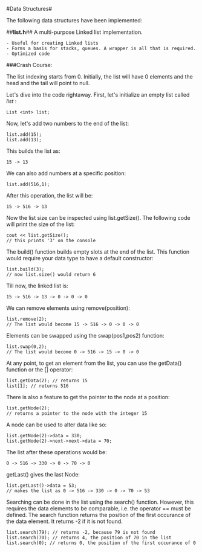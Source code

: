 #Data Structures#

The following data structures have been implemented:

##**list.h**##
A multi-purpose Linked list implementation.  

    - Useful for creating Linked lists  
    - Forms a basis for stacks, queues. A wrapper is all that is required.  
    - Optimized code

###Crash Course:

The list indexing starts from 0. Initially, the list will have 0 elements and the head and the tail will point to null.

Let's dive into the code rightaway. First, let's initialize an empty list called _list_ :

	List <int> list;

Now, let's add two numbers to the end of the list:

	list.add(15);
	list.add(13);

This builds the list as:

	15 -> 13

We can also add numbers at a specific position:

	list.add(516,1);

After this operation, the list will be:

	15 -> 516 -> 13

Now the list size can be inspected using list.getSize(). The following code will print the size of the list:

	cout << list.getSize(); 
	// this prints '3' on the console

The build() function builds empty slots at the end of the list. This function would require your data type to have a default constructor:

	list.build(3); 
	// now list.size() would return 6

Till now, the linked list is:

	15 -> 516 -> 13 -> 0 -> 0 -> 0

We can remove elements using remove(position):

	list.remove(2); 
	// The list would become 15 -> 516 -> 0 -> 0 -> 0

Elements can be swapped using the swap(pos1,pos2) function:

	list.swap(0,2); 
	// The list would become 0 -> 516 -> 15 -> 0 -> 0

At any point, to get an element from the list, you can use the getData() function or the [] operator:

	list.getData(2); // returns 15
	list[1]; // returns 516

There is also a feature to get the pointer to the node at a position:

	list.getNode(2); 
	// returns a pointer to the node with the integer 15

A node can be used to alter data like so:
	
	list.getNode(2)->data = 330;
	list.getNode(2)->next->next->data = 70;

The list after these operations would be:
	
	0 -> 516 -> 330 -> 0 -> 70 -> 0

getLast() gives the last Node:

	list.getLast()->data = 53;
	// makes the list as 0 -> 516 -> 330 -> 0 -> 70 -> 53

Searching can be done in the list using the search() function. However, this requires the data elements to be comparable, i.e. the operator == must be defined. The search function returns the position of the first occurance of the data element. It returns -2 if it is not found.

	list.search(79); // returns -2, because 79 is not found
	list.search(70); // returns 4, the position of 70 in the list
	list.search(0); // returns 0, the position of the first occurance of 0